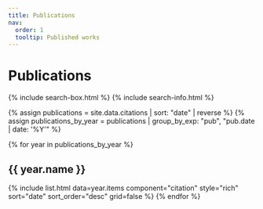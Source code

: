 ```yaml
---
title: Publications
nav:
  order: 1
  tooltip: Published works
---
```


# Publications

{% include search-box.html %}
{% include search-info.html %}

{% assign publications = site.data.citations | sort: "date" | reverse %}
{% assign publications_by_year = publications | group_by_exp: "pub", "pub.date | date: '%Y'" %}

{% for year in publications_by_year %}
  ## {{ year.name }}

  {% include list.html
    data=year.items
    component="citation"
    style="rich"
    sort="date"
    sort_order="desc"
    grid=false
  %}
{% endfor %}
